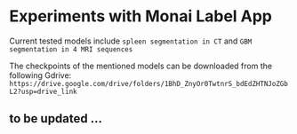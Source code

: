 # Experiments with Monai Label App
Current tested models include `spleen segmentation in CT` and `GBM segmentation in 4 MRI sequences`

The checkpoints of the mentioned models can be downloaded from the following Gdrive:
`
https://drive.google.com/drive/folders/1BhD_ZnyOr0TwtnrS_bdEdZHTNJoZGbL2?usp=drive_link
`

## to be updated ...
